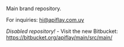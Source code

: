 Main brand repository.

For inquiries: hi@apiflay.com.uy

*Disabled repository!* - Visit the new Bitbucket:
https://bitbucket.org/apiflay/main/src/main/
